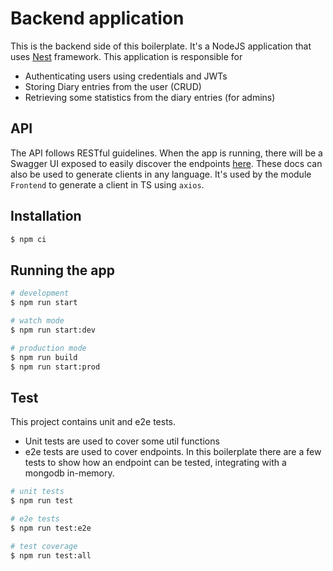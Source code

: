 # Backend application

This is the backend side of this boilerplate. It's a NodeJS application that uses [Nest](https://github.com/nestjs/nest) framework.
This application is responsible for

* Authenticating users using credentials and JWTs
* Storing Diary entries from the user (CRUD)
* Retrieving some statistics from the diary entries (for admins)


## API

The API follows RESTful guidelines. When the app is running, there will be a Swagger UI exposed to easily discover the endpoints [here](http://localhost:3011/docs). These docs can also be used to generate clients in any language. It's used by the module `Frontend` to generate a client in TS using `axios`.

## Installation

```bash
$ npm ci
```

## Running the app

```bash
# development
$ npm run start

# watch mode
$ npm run start:dev

# production mode
$ npm run build
$ npm run start:prod
```

## Test

This project contains unit and e2e tests.
* Unit tests are used to cover some util functions
* e2e tests are used to cover endpoints. In this boilerplate there are a few tests to show how an endpoint can be tested, integrating with a mongodb in-memory.

```bash
# unit tests
$ npm run test

# e2e tests
$ npm run test:e2e

# test coverage
$ npm run test:all
```
